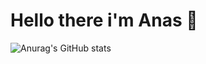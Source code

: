 # Hello there i'm Anas 👋
![Anurag's GitHub stats](https://github-readme-stats.vercel.app/api?username=Sudoeranas&show_icons=true&theme=radical)
